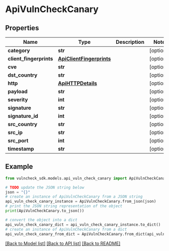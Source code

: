 # ApiVulnCheckCanary


## Properties

Name | Type | Description | Notes
------------ | ------------- | ------------- | -------------
**category** | **str** |  | [optional] 
**client_fingerprints** | [**ApiClientFingerprints**](ApiClientFingerprints.md) |  | [optional] 
**cve** | **str** |  | [optional] 
**dst_country** | **str** |  | [optional] 
**http** | [**ApiHTTPDetails**](ApiHTTPDetails.md) |  | [optional] 
**payload** | **str** |  | [optional] 
**severity** | **int** |  | [optional] 
**signature** | **str** |  | [optional] 
**signature_id** | **int** |  | [optional] 
**src_country** | **str** |  | [optional] 
**src_ip** | **str** |  | [optional] 
**src_port** | **int** |  | [optional] 
**timestamp** | **str** |  | [optional] 

## Example

```python
from vulncheck_sdk.models.api_vuln_check_canary import ApiVulnCheckCanary

# TODO update the JSON string below
json = "{}"
# create an instance of ApiVulnCheckCanary from a JSON string
api_vuln_check_canary_instance = ApiVulnCheckCanary.from_json(json)
# print the JSON string representation of the object
print(ApiVulnCheckCanary.to_json())

# convert the object into a dict
api_vuln_check_canary_dict = api_vuln_check_canary_instance.to_dict()
# create an instance of ApiVulnCheckCanary from a dict
api_vuln_check_canary_from_dict = ApiVulnCheckCanary.from_dict(api_vuln_check_canary_dict)
```
[[Back to Model list]](../README.md#documentation-for-models) [[Back to API list]](../README.md#documentation-for-api-endpoints) [[Back to README]](../README.md)



